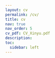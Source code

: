 ```yaml
---
layout: cv
permalink: /cv/
title: cv
nav: true
nav_order: 5
cv_pdf: CV_Xinyu.pdf
description: 
toc:
  sidebar: left
---
```

